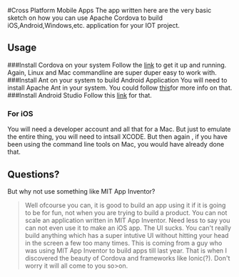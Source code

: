 #Cross Platform Mobile Apps
The app written here are the very basic sketch on how you can use Apache Cordova to build iOS,Android,Windows,etc. application for your IOT project.

## Usage
###Install Cordova on your system
Follow the [link](http://cordova.apache.org/docs/en/5.0.0/guide_cli_index.md.html) to get it up and running.
Again, Linux and Mac commandline are super duper easy to work with.
###Install Ant on your system to build Android Application
You will need to install Apache Ant in your system. You could follow [this](http://ant.apache.org/)for more info on that.
###Install Android Studio
Follow this [link](https://developer.android.com/sdk/index.html) for that.
### For iOS
You will need a developer account and all that for a Mac. But just to emulate the entire thing, you will need to intsall XCODE. But then again , if you have been using the command line tools on Mac, you would have already done that.

## Questions?
But why not use something like MIT App Inventor?
>Well ofcourse you can, it is good to build an app using it if it is going to be for fun, not when you are trying to build a product. You can not scale an application written in MIT App Inventor.
>Need less to say you can not even use it to make an iOS app. The UI sucks. You can't really build anything which has a super intutive UI without hitting your head in the screen a few too many times.
>This is coming from a guy who was using MIT App Inventor to build apps till last year. That is when I discovered the beauty of Cordova and frameworks like Ionic(?). Don't worry it will all come to you so>on.
